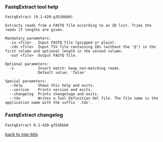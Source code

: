 ### FastqExtract tool help
	FastqExtract (0.1-420-g3536bb0)
	
	Extracts reads from a FASTQ file according to an ID list. Trims the reads if lengths are given.
	
	Mandatory parameters:
	  -in <file>   Input FASTQ file (gzipped or plain).
	  -ids <file>  Input TSV file containing IDs (without the '@') in the first column and optional length in the second column.
	  -out <file>  Output FASTQ file.
	
	Optional parameters:
	  -v           Invert match: keep non-matching reads.
	               Default value: 'false'
	
	Special parameters:
	  --help       Shows this help and exits.
	  --version    Prints version and exits.
	  --changelog  Prints changeloge and exits.
	  --tdx        Writes a Tool Definition Xml file. The file name is the application name with the suffix '.tdx'.
	
### FastqExtract changelog
	FastqExtract 0.1-420-g3536bb0
	
[back to ngs-bits](https://github.com/imgag/ngs-bits)